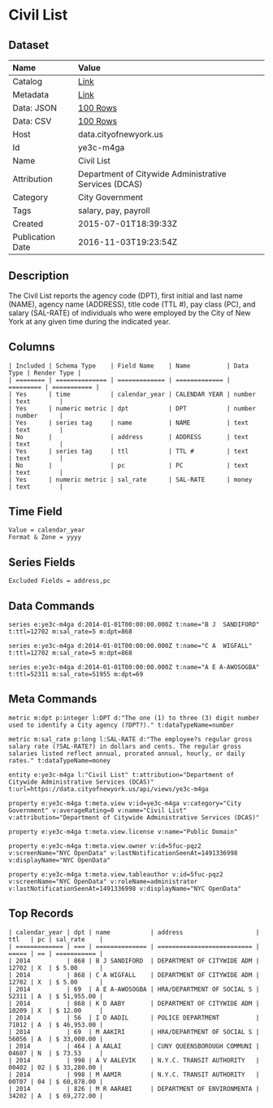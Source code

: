 # Civil List

## Dataset

| Name | Value |
| :--- | :---- |
| Catalog | [Link](https://catalog.data.gov/dataset/civil-list-2014) |
| Metadata | [Link](https://data.cityofnewyork.us/api/views/ye3c-m4ga) |
| Data: JSON | [100 Rows](https://data.cityofnewyork.us/api/views/ye3c-m4ga/rows.json?max_rows=100) |
| Data: CSV | [100 Rows](https://data.cityofnewyork.us/api/views/ye3c-m4ga/rows.csv?max_rows=100) |
| Host | data.cityofnewyork.us |
| Id | ye3c-m4ga |
| Name | Civil List |
| Attribution | Department of Citywide Administrative Services (DCAS) |
| Category | City Government |
| Tags | salary, pay, payroll |
| Created | 2015-07-01T18:39:33Z |
| Publication Date | 2016-11-03T19:23:54Z |

## Description

The Civil List reports the agency code (DPT), first initial and last name (NAME), agency name (ADDRESS), title code (TTL #), pay class (PC), and salary (SAL-RATE) of individuals who were employed by the City of New York at any given time during the indicated year.

## Columns

```ls
| Included | Schema Type    | Field Name    | Name          | Data Type | Render Type |
| ======== | ============== | ============= | ============= | ========= | =========== |
| Yes      | time           | calendar_year | CALENDAR YEAR | number    | text        |
| Yes      | numeric metric | dpt           | DPT           | number    | number      |
| Yes      | series tag     | name          | NAME          | text      | text        |
| No       |                | address       | ADDRESS       | text      | text        |
| Yes      | series tag     | ttl           | TTL #         | text      | text        |
| No       |                | pc            | PC            | text      | text        |
| Yes      | numeric metric | sal_rate      | SAL-RATE      | money     | text        |
```

## Time Field

```ls
Value = calendar_year
Format & Zone = yyyy
```

## Series Fields

```ls
Excluded Fields = address,pc
```

## Data Commands

```ls
series e:ye3c-m4ga d:2014-01-01T00:00:00.000Z t:name="B J  SANDIFORD" t:ttl=12702 m:sal_rate=5 m:dpt=868

series e:ye3c-m4ga d:2014-01-01T00:00:00.000Z t:name="C A  WIGFALL" t:ttl=12702 m:sal_rate=5 m:dpt=868

series e:ye3c-m4ga d:2014-01-01T00:00:00.000Z t:name="A E A-AWOSOGBA" t:ttl=52311 m:sal_rate=51955 m:dpt=69
```

## Meta Commands

```ls
metric m:dpt p:integer l:DPT d:"The one (1) to three (3) digit number used to identify a City agency (?DPT?)." t:dataTypeName=number

metric m:sal_rate p:long l:SAL-RATE d:"The employee?s regular gross salary rate (?SAL-RATE?) in dollars and cents. The regular gross salaries listed reflect annual, prorated annual, hourly, or daily rates." t:dataTypeName=money

entity e:ye3c-m4ga l:"Civil List" t:attribution="Department of Citywide Administrative Services (DCAS)" t:url=https://data.cityofnewyork.us/api/views/ye3c-m4ga

property e:ye3c-m4ga t:meta.view v:id=ye3c-m4ga v:category="City Government" v:averageRating=0 v:name="Civil List" v:attribution="Department of Citywide Administrative Services (DCAS)"

property e:ye3c-m4ga t:meta.view.license v:name="Public Domain"

property e:ye3c-m4ga t:meta.view.owner v:id=5fuc-pqz2 v:screenName="NYC OpenData" v:lastNotificationSeenAt=1491336998 v:displayName="NYC OpenData"

property e:ye3c-m4ga t:meta.view.tableauthor v:id=5fuc-pqz2 v:screenName="NYC OpenData" v:roleName=administrator v:lastNotificationSeenAt=1491336998 v:displayName="NYC OpenData"
```

## Top Records

```ls
| calendar_year | dpt | name           | address                    | ttl   | pc | sal_rate    | 
| ============= | === | ============== | ========================== | ===== | == | =========== | 
| 2014          | 868 | B J SANDIFORD  | DEPARTMENT OF CITYWIDE ADM | 12702 | X  | $ 5.00      | 
| 2014          | 868 | C A WIGFALL    | DEPARTMENT OF CITYWIDE ADM | 12702 | X  | $ 5.00      | 
| 2014          | 69  | A E A-AWOSOGBA | HRA/DEPARTMENT OF SOCIAL S | 52311 | A  | $ 51,955.00 | 
| 2014          | 868 | K D AABY       | DEPARTMENT OF CITYWIDE ADM | 10209 | X  | $ 12.00     | 
| 2014          | 56  | I D AADIL      | POLICE DEPARTMENT          | 71012 | A  | $ 46,953.00 | 
| 2014          | 69  | M AAKIRI       | HRA/DEPARTMENT OF SOCIAL S | 56056 | A  | $ 33,000.00 | 
| 2014          | 464 | A AALAI        | CUNY QUEENSBOROUGH COMMUNI | 04607 | N  | $ 73.53     | 
| 2014          | 998 | A V AALEVIK    | N.Y.C. TRANSIT AUTHORITY   | 00402 | 02 | $ 33,280.00 | 
| 2014          | 998 | M AAMIR        | N.Y.C. TRANSIT AUTHORITY   | 00T07 | 04 | $ 60,878.00 | 
| 2014          | 826 | M R AARABI     | DEPARTMENT OF ENVIRONMENTA | 34202 | A  | $ 69,272.00 | 
```